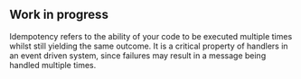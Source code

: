 ## Work in progress

Idempotency refers to the ability of your code to be executed multiple times whilst still yielding the same outcome. It is a critical property of handlers in an event driven system, since failures may result in a message being handled multiple times.
